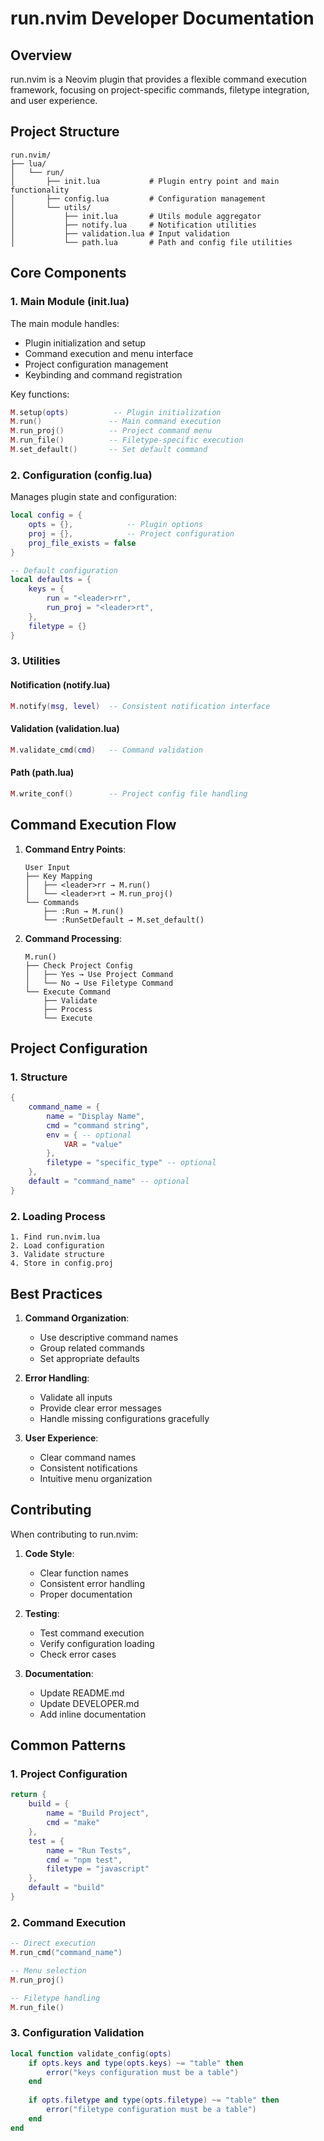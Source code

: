 # run.nvim Developer Documentation

## Overview
run.nvim is a Neovim plugin that provides a flexible command execution framework, focusing on project-specific commands, filetype integration, and user experience.

## Project Structure

```
run.nvim/
├── lua/
│   └── run/
│       ├── init.lua           # Plugin entry point and main functionality
│       ├── config.lua         # Configuration management
│       └── utils/
│           ├── init.lua       # Utils module aggregator
│           ├── notify.lua     # Notification utilities
│           ├── validation.lua # Input validation
│           └── path.lua       # Path and config file utilities
```

## Core Components

### 1. Main Module (init.lua)
The main module handles:
- Plugin initialization and setup
- Command execution and menu interface
- Project configuration management
- Keybinding and command registration

Key functions:
```lua
M.setup(opts)          -- Plugin initialization
M.run()               -- Main command execution
M.run_proj()          -- Project command menu
M.run_file()          -- Filetype-specific execution
M.set_default()       -- Set default command
```

### 2. Configuration (config.lua)
Manages plugin state and configuration:

```lua
local config = {
    opts = {},            -- Plugin options
    proj = {},            -- Project configuration
    proj_file_exists = false
}

-- Default configuration
local defaults = {
    keys = {
        run = "<leader>rr",
        run_proj = "<leader>rt",
    },
    filetype = {}
}
```

### 3. Utilities

#### Notification (notify.lua)
```lua
M.notify(msg, level)  -- Consistent notification interface
```

#### Validation (validation.lua)
```lua
M.validate_cmd(cmd)   -- Command validation
```

#### Path (path.lua)
```lua
M.write_conf()        -- Project config file handling
```

## Command Execution Flow

1. **Command Entry Points**:
   ```
   User Input
   ├── Key Mapping
   │   ├── <leader>rr → M.run()
   │   └── <leader>rt → M.run_proj()
   └── Commands
       ├── :Run → M.run()
       └── :RunSetDefault → M.set_default()
   ```

2. **Command Processing**:
   ```
   M.run()
   ├── Check Project Config
   │   ├── Yes → Use Project Command
   │   └── No → Use Filetype Command
   └── Execute Command
       ├── Validate
       ├── Process
       └── Execute
   ```

## Project Configuration

### 1. Structure
```lua
{
    command_name = {
        name = "Display Name",
        cmd = "command string",
        env = { -- optional
            VAR = "value"
        },
        filetype = "specific_type" -- optional
    },
    default = "command_name" -- optional
}
```

### 2. Loading Process
```
1. Find run.nvim.lua
2. Load configuration
3. Validate structure
4. Store in config.proj
```

## Best Practices

1. **Command Organization**:
   - Use descriptive command names
   - Group related commands
   - Set appropriate defaults

2. **Error Handling**:
   - Validate all inputs
   - Provide clear error messages
   - Handle missing configurations gracefully

3. **User Experience**:
   - Clear command names
   - Consistent notifications
   - Intuitive menu organization

## Contributing

When contributing to run.nvim:

1. **Code Style**:
   - Clear function names
   - Consistent error handling
   - Proper documentation

2. **Testing**:
   - Test command execution
   - Verify configuration loading
   - Check error cases

3. **Documentation**:
   - Update README.md
   - Update DEVELOPER.md
   - Add inline documentation

## Common Patterns

### 1. Project Configuration
```lua
return {
    build = {
        name = "Build Project",
        cmd = "make"
    },
    test = {
        name = "Run Tests",
        cmd = "npm test",
        filetype = "javascript"
    },
    default = "build"
}
```

### 2. Command Execution
```lua
-- Direct execution
M.run_cmd("command_name")

-- Menu selection
M.run_proj()

-- Filetype handling
M.run_file()
```

### 3. Configuration Validation
```lua
local function validate_config(opts)
    if opts.keys and type(opts.keys) ~= "table" then
        error("keys configuration must be a table")
    end
    
    if opts.filetype and type(opts.filetype) ~= "table" then
        error("filetype configuration must be a table")
    end
end
